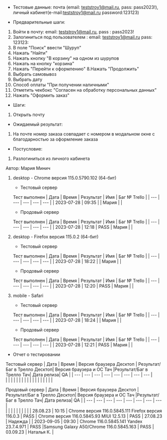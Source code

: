 * Тестовые данные:
почта (email: teststroy1@mail.ru, pass:  pass2023!),
личный кабинет(e-mail:teststroy1@mail.ru password:123123)

* Предварительные шаги:
1. Войти в почту: email: teststroy1@mail.ru, pass : pass2023!
1. Залогиниться под пользователем : 
email: teststroy1@mail.ru
pass: 123123: 
3. В поле "Поиск" ввести "Шуруп"
4. Нажать "Найти"
5. Нажать кнопку "В корзину" на одном из шурупов
6. Нажать на кнопку "корзина"
7. Нажать "Перейти к оформлению"
8.Нажать "Продолжить"
9. Выбрать самовывоз
10. Выбрать дату
11. Способ оплаты "При получении наличными"
12. Отметить чекбокс "Согласен на обработку персональных данных"
13. Нажать "Оформить заказ"

* Шаги:
1. Открыть почту

* Ожидаемый результат:
1. На почте номер заказа совпадает с номером в модальном окне с благодарностью за оформление заказа

* Постусловие:
1. Разлогиниться из личного кабинета

Автор: Мария Минич

1) desktop - Chrome версия 115.0.5790.102 (64-бит)

	* Тестовый сервер 

	Тест выполнен
	| Дата | Время | Результат | Имя | Баг № Trello |
	| --- | --- | --- | --- | --- |
	| 2023-07-28 | 09:35 |  | Мария |  | 

	* Продовый сервер 

	Тест выполнен
	| Дата | Время | Результат | Имя | Баг № Trello |
	| --- | --- | --- | --- | --- |
	| 2023-07-28 | 12:18 | PASS | Мария |  | 

2) desktop - Firefox версия 115.0.2 (64-бит)

	* Тестовый сервер 

	Тест выполнен
	| Дата | Время | Результат | Имя | Баг № Trello |
	| --- | --- | --- | --- | --- |
	| 2023-07-28 | 18:22 | | Мария |  | 

	* Продовый сервер 

	Тест выполнен
	| Дата | Время | Результат | Имя | Баг № Trello |
	| --- | --- | --- | --- | --- |
	| 2023-07-28 | 12:20 | PASS | Мария |  | 

3) mobile - Safari

	* Тестовый сервер 

	Тест выполнен
	| Дата | Время | Результат | Имя | Баг № Trello |
	| --- | --- | --- | --- | --- |
	| 2023-07-28 | 18:24 |  | Мария |  | 

	* Продовый сервер 

	Тест выполнен
	| Дата | Время | Результат | Имя | Баг № Trello |
	| --- | --- | --- | --- | --- |
	| 2023-07-28 | 12:21 | PASS | Мария |  | 

* Отчет о тестировании
  
Тестовый сервер
| Дата | Время | Версия браузера Десктоп | Результат/Баг в Трелло Десктоп|  Версия браузера и ОС Тач |Результат/Баг в Трелло Тач| Дата релиза| QA  |
| --- | --- | --- | --- |  --- | --- | --- | --- |    
|  |  |  |  |  |  |  |  |
|  |  |  |  |  |  |  |  |  

Продовый сервер
| Дата | Время | Версия браузера Десктоп | Результат/Баг в Трелло Десктоп|  Версия браузера и ОС Тач |Результат/Баг в Трелло Тач| Дата релиза| QA |
| --- | --- | --- | --- |  --- | --- | --- | --- |   
|  |  |  |  |  |  |  |  |
| 28.08.23 | 10:15 | Chrome версия 116.0.5845.111 Firefox версия 116.0.3  | PASS | Chrome версия 116.0.5845.93 MIUI 12.5.13 | PASS | 27.08.23 | Надежда |
| 2023-09-05 | 09:30 | Chrome 116.0.5845.141 Yandex 23.7.4.971 | PASS  |Samsung Galaxy A50/Chrome 116.0.5845.163  | PASS | 03.09.23 | Наталья К. |